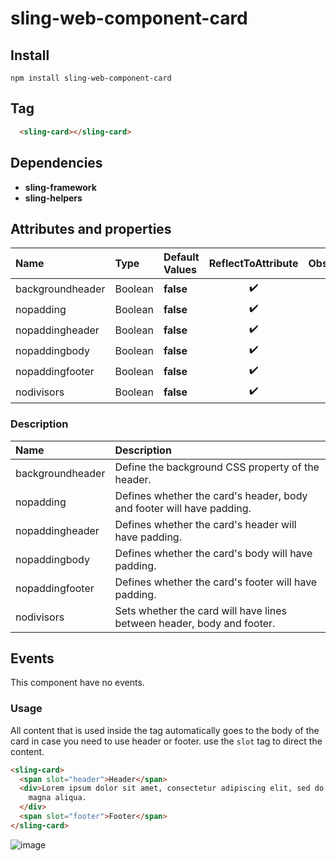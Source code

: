 # sling-web-component-card

## Install

```
npm install sling-web-component-card
```

## Tag

```HTML
  <sling-card></sling-card>
```

## Dependencies

* **sling-framework**
* **sling-helpers**

## Attributes and properties

|Name|Type|Default Values|ReflectToAttribute|Observer|callSdk|
|:--|:--|:--|:--:|:--|:--:|
|backgroundheader|Boolean|**false**|:heavy_check_mark:|
|nopadding|Boolean|**false**|:heavy_check_mark:|
|nopaddingheader|Boolean|**false**|:heavy_check_mark:|
|nopaddingbody|Boolean|**false**|:heavy_check_mark:|
|nopaddingfooter|Boolean|**false**|:heavy_check_mark:|
|nodivisors|Boolean|**false**|:heavy_check_mark:|

### Description

|Name|Description|
|:---|:---|
|backgroundheader|Define the background CSS property of the header.|
|nopadding|Defines whether the card's header, body and footer will have padding.|
|nopaddingheader|Defines whether the card's header will have padding.|
|nopaddingbody|Defines whether the card's body will have padding.|
|nopaddingfooter|Defines whether the card's footer will have padding.|
|nodivisors|Sets whether the card will have lines between header, body and footer.|

## Events

This component have no events.

### Usage

All content that is used inside the tag automatically goes to the body of the card in case you need to use header or footer.
use the `slot` tag to direct the content.

```HTML
<sling-card>
  <span slot="header">Header</span>
  <div>Lorem ipsum dolor sit amet, consectetur adipiscing elit, sed do eiusmod tempor incididunt ut labore et dolore
    magna aliqua.
  </div>
  <span slot="footer">Footer</span>
</sling-card>
```

![image](https://user-images.githubusercontent.com/22959060/45841419-27c20600-bcf0-11e8-80fc-c9d407b640a2.png)
